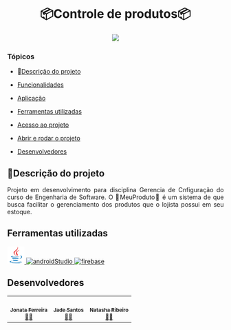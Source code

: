 <h1 align="center">📦Controle de produtos📦</h1>
<p align="center">
   <img src="http://img.shields.io/static/v1?label=STATUS&message=EM%20DESENVOLVIMENTO&color=RED&style=for-the-badge" #vitrinedev/>
</p>

### Tópicos 

- 📝[Descrição do projeto](#descrição-do-projeto)

- [Funcionalidades](#funcionalidades)

- [Aplicação](#aplicação)

- [Ferramentas utilizadas](#ferramentas-utilizadas)

- [Acesso ao projeto](#acesso-ao-projeto)

- [Abrir e rodar o projeto](#abrir-e-rodar-o-projeto)

- [Desenvolvedores](#desenvolvedores)


## 📝Descrição do projeto 
<p align="justify">
 Projeto em desenvolvimento para disciplina Gerencia de Cnfiguração do curso de Engenharia de Software.
 O 🚩MeuProduto🚩 é um sistema de que busca facilitar o gerenciamento dos produtos que o lojista possui em seu estoque.
 
 
 
 
 ## Ferramentas utilizadas

<a href="https://www.java.com" target="_blank"> <img src="https://raw.githubusercontent.com/devicons/devicon/master/icons/java/java-original.svg" alt="java" width="40" height="40"/> </a> 
<a href="https://developer.android.com/studio" target="_blank"> <img src="https://developer.android.com/images/logos/android.svg" alt="androidStudio" width="40" height="40"/> </a>
<a href="https://firebase.google.com/?hl=pt" target="_blank"> <img src="https://www.gstatic.com/mobilesdk/160503_mobilesdk/logo/2x/firebase_96dp.png" alt="firebase" width="40" height="40"/> </a>



## Desenvolvedores

<table>
  <tr>
    <td align="center"><a href="https://github.com/jhonferreira17"><img style="border-radius: 50%;" src="https://avatars.githubusercontent.com/u/48557997?s=400&u=a4f335217508da3f562ffdce37acc2936364e998&v=4" width="100px;" alt=""/><br /><sub><b>Jonata Ferreira</b></sub></a><br /><a href="https://github.com/jhonferreira17" title="Desenvolvedores">👨‍💻</a></td>
    <td align="center"><a href="https://github.com/JA-santos"><img style="border-radius: 50%;" src="https://avatars.githubusercontent.com/u/87536351?v=4" width="100px;" alt=""/><br /><sub><b>Jade Santos</b></sub></a><br /><a href="https://github.com/JA-santos" title="Desenvolvedores">👩‍💻</a></td>
    <td align="center"><a href="https://github.com/natasharhayane"><img style="border-radius: 50%;" src="https://avatars.githubusercontent.com/u/70410978?v=4" width="100px;" alt=""/><br /><sub><b>Natasha Ribeiro</b></sub></a><br /><a href="https://github.com/natasharhayane" title="Desenvolvedores">👩‍💻</a></td>
      </tr>
</table>
